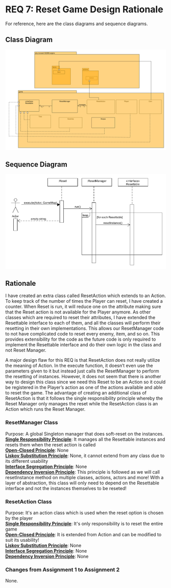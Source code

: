 # REQ 7: Reset Game Design Rationale

For reference, here are the class diagrams and sequence diagrams.

## Class Diagram

![req7 class diagram](./REQ7_class.png "REQ7 Class Diagram")

## Sequence Diagram

![req7 sequence diagram](./REQ7_sequence.png "REQ7 Sequence Diagram")

## Rationale
I have created an extra class called ResetAction which extends to an Action. To keep track of the number of
times the Player can reset, I have created a counter. When Reset is run, it will reduce one on
the attribute making sure that the Reset action is not available for the Player anymore. As other classes which are 
required to reset their attributes, I have extended the Resettable interface to each of them, and all the classes will 
perform their resetting in their own implementations. This allows our ResetManager code to not have complicated code to 
reset every enemy, item, and so on. This provides extensibility for the code as the future code is only required to 
implement the Resettable interface and do their own logic in the class and not Reset Manager.

A major design flaw for this REQ is that ResetAction does not really utilize the meaning of Action. In the
execute function, it doesn’t even use the parameters given to it but instead just calls the
ResetManager to perform the resetting of instances. However, it does not seem that there is
another way to design this class since we need this Reset to be an Action so it could be registered in
the Player’s action as one of the actions available and able to reset the game. The advantage of creating
an additional class of ResetAction is that it follows the single responsibility principle whereby the Reset
Manager only manages the reset while the ResetAction class is an Action which runs the Reset Manager.

### ResetManager Class  
Purpose: A global Singleton manager that does soft-reset on the instances.  
<b><u>Single Responsibility Principle</b></u>: It manages all the Resettable instances and resets them when
the reset action is called  
<b><u>Open-Closed Principle</b></u>: None  
<b><u>Liskov Substitution Principle</b></u>: None, it cannot extend from any class due to its different
usability  
<b><u>Interface Segregation Principle</b></u>: None  
<b><u>Dependency Inversion Principle</b></u>: This principle is followed as we will call resetInstance method
on multiple classes, actions, actors and more! With a layer of abstraction, this class will only need to depend
on the Resettable interface and not the instances themselves to be reseted!  

### ResetAction Class  
Purpose: It's an action class which is used when the reset option is chosen by the player  
<b><u>Single Responsibility Principle</b></u>:  It's only responsibility is to reset the entire game  
<b><u>Open-Closed Principle</b></u>: It is extended from Action and can be modified to suit its usability!   
<b><u>Liskov Substitution Principle</b></u>: None   
<b><u>Interface Segregation Principle</b></u>: None  
<b><u>Dependency Inversion Principle</b></u>: None

### Changes from Assignment 1 to Assignment 2
None.